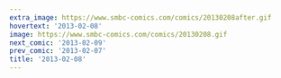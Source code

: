 ```yaml
---
extra_image: https://www.smbc-comics.com/comics/20130208after.gif
hovertext: '2013-02-08'
image: https://www.smbc-comics.com/comics/20130208.gif
next_comic: '2013-02-09'
prev_comic: '2013-02-07'
title: '2013-02-08'
---
```


